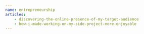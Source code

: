 ```yaml
---
name: entrepreneurship
articles:
    - discovering-the-online-presence-of-my-target-audience
    - how-i-made-working-on-my-side-project-more-enjoyable
---
```

